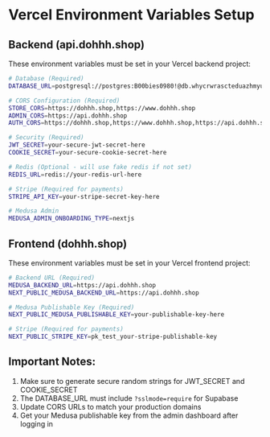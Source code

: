 # Vercel Environment Variables Setup

## Backend (api.dohhh.shop)

These environment variables must be set in your Vercel backend project:

```bash
# Database (Required)
DATABASE_URL=postgresql://postgres:B00bies0980!@db.whycrwrascteduazhmyu.supabase.co:5432/postgres?sslmode=require

# CORS Configuration (Required)
STORE_CORS=https://dohhh.shop,https://www.dohhh.shop
ADMIN_CORS=https://api.dohhh.shop
AUTH_CORS=https://dohhh.shop,https://www.dohhh.shop,https://api.dohhh.shop

# Security (Required)
JWT_SECRET=your-secure-jwt-secret-here
COOKIE_SECRET=your-secure-cookie-secret-here

# Redis (Optional - will use fake redis if not set)
REDIS_URL=redis://your-redis-url-here

# Stripe (Required for payments)
STRIPE_API_KEY=your-stripe-secret-key-here

# Medusa Admin
MEDUSA_ADMIN_ONBOARDING_TYPE=nextjs
```

## Frontend (dohhh.shop)

These environment variables must be set in your Vercel frontend project:

```bash
# Backend URL (Required)
MEDUSA_BACKEND_URL=https://api.dohhh.shop
NEXT_PUBLIC_MEDUSA_BACKEND_URL=https://api.dohhh.shop

# Medusa Publishable Key (Required)
NEXT_PUBLIC_MEDUSA_PUBLISHABLE_KEY=your-publishable-key-here

# Stripe (Required for payments)
NEXT_PUBLIC_STRIPE_KEY=pk_test_your-stripe-publishable-key
```

## Important Notes:

1. Make sure to generate secure random strings for JWT_SECRET and COOKIE_SECRET
2. The DATABASE_URL must include `?sslmode=require` for Supabase
3. Update CORS URLs to match your production domains
4. Get your Medusa publishable key from the admin dashboard after logging in